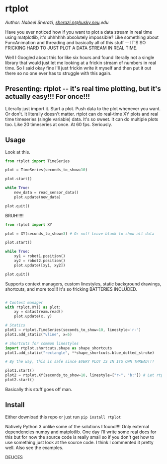 # rtplot

_Author: Nabeel Sherazi, sherazi.n@husky.neu.edu_


Have you ever noticed how if you want to plot a data stream in real time using matplotlib, it's uhhhhhh absolutely impossible? Like something about FuncAnimation and threading and basically all of this stuff -- IT'S SO FRICKING HARD TO JUST PLOT A DATA STREAM IN REAL TIME.

Well I Googled about this for like six hours and found literally not a single library that would just let me looking at a frickin stream of numbers in real time. So I said okay fine I'll just frickin write it myself and then put it out there so no one ever has to struggle with this again.

## Presenting: rtplot --  it's real time plotting, but it's actually easy!!! For once!!!

Literally just import it. Start a plot. Push data to the plot whenever you want. Or don't. It literally doesn't matter. rtplot can do real-time XY plots and real time timeseries (single variable) data. It's so sweet. It can do multiple plots too. Like 20 timeseries at once. At 60 fps. Seriously.

## Usage

Look at this.

```python
from rtplot import TimeSeries

plot = TimeSeries(seconds_to_show=10)

plot.start()

while True:
    new_data = read_sensor_data()
    plot.update(new_data)

plot.quit()

```

BRUH!!!!!

```python
from rtplot import XY

plot = XY(seconds_to_show=3) # Or not! Leave blank to show all data

plot.start()

while True:
    xy1 = robot1.position()
    xy2 = robot2.position()
    plot.update([xy1, xy2])

plot.quit()

```

Supports context managers, custom linestyles, static background drawings, shortcuts, and more too!!! It's so fricking BATTERIES INCLUDED.

```python

# Context manager
with rtplot.XY() as plot:
    xy = datastream.read()
    plot.update(x, y)

# Statics
plot1 = rtplot.TimeSeries(seconds_to_show=10, linestyle='r-')
plot1.add_static("vline", x=5)

# Shortcuts for common linestyles
import rtplot.shortcuts.shape as shape_shortcuts
plot1.add_static("rectangle", **shape_shortcuts.blue_dotted_stroke)

# By the way, this is safe since EVERY PLOT IS IN ITS OWN THREAD!!!

plot1.start()
plot2 = rtplot.XY(seconds_to_show=10, linestyle=["r-", "b:"]) # Let rtplot know in advance there should be two lines
plot2.start()

```

Basically this stuff goes off man.

## Install

Either download this repo or just run `pip install rtplot`

Natively Python 3 unlike some of the solutions I found!!!! Only external dependencies numpy and matplotlib.
One day I'll write some real docs for this but for now the source code is really small so if you don't get how to use something just look at the source code. I think I commented it pretty well. Also see the examples.

DEUCES

